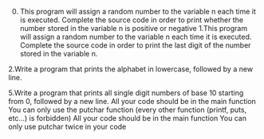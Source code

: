0. This program will assign a random number to the variable n each time it is executed. Complete the source code in order to 
print whether the number stored in the variable n is positive or negative
1.This program will assign a random number to the variable n each time it is executed. Complete the source code in order to print the last digit of the number stored in the variable n.

2.Write a program that prints the alphabet in lowercase, followed by a new line.

5.Write a program that prints all single digit numbers of base 10 starting from 0, followed by a new line. All your code 
should be in the main function You can only use the putchar function (every other function (printf, puts, etc…) is forbidden) 
All your code should be in the main function
You can only use putchar twice in your code
